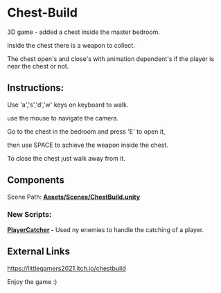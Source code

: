 # Chest-Build
3D game - added a chest inside the master bedroom.

Inside the chest there is a weapon to collect.

The chest open's and close's with animation dependent's if the player is near the chest or not.
<br/>

## Instructions:
Use 'a','s','d','w' keys on keyboard to walk.

use the mouse to navigate the camera.

Go to the chest in the bedroom and press 'E' to open it,

then use SPACE to achieve the weapon inside the chest.

To close the chest just walk away from it.
<br/>

## Components

Scene Path: **[Assets/Scenes/ChestBuild.unity](Assets/Scenes/ChestBuild.unity)**

### New Scripts:

**[PlayerCatcher](Assets/PlayerCatcher.cs) -** Used ny enemies to handle the catching of a player.
<br />

## External Links
https://littlegamers2021.itch.io/chestbuild
<br/>

Enjoy the game :)

